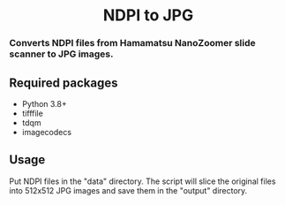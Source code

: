<h1 align="center">NDPI to JPG</h1>

### Converts NDPI files from Hamamatsu NanoZoomer slide scanner to JPG images.

## Required packages
* Python 3.8+
* tifffile
* tdqm
* imagecodecs

## Usage
Put NDPI files in the "data" directory. The script will slice the original files into 512x512 JPG images and save them in the "output" directory.
